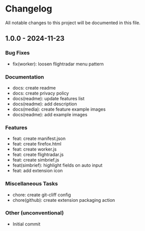 # Changelog

All notable changes to this project will be documented in this file.

## 1.0.0 - 2024-11-23

### Bug Fixes

- fix(worker): loosen flightradar menu pattern

### Documentation

- docs: create readme
- docs: create privacy policy
- docs(readme): update features list
- docs(readme): add description
- docs(media): create feature example images
- docs(readme): add example images

### Features

- feat: create manifest.json
- feat: create firefox.html
- feat: create worker.js
- feat: create flightradar.js
- feat: create simbrief.js
- feat(simbrief): highlight fields on auto input
- feat: add extension icon

### Miscellaneous Tasks

- chore: create git-cliff config
- chore(github): create extension packaging action

### Other (unconventional)

- Initial commit

<!-- generated by git-cliff -->
